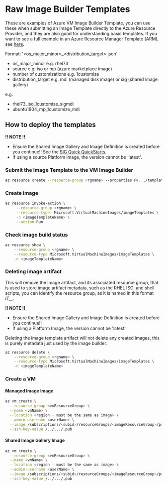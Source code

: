 # Raw Image Builder Templates
These are examples of Azure VM Image Builder Template, you can use these when submitting an Image Template directly to the Azure Resource Provider, and they are also good for understanding basic templates. If you want to see a full example in an Azure Resource Manager Template (ARM), see [here](https://github.com/danielsollondon/azvmimagebuilder/tree/master/armTemplates).

Format:
'<os_major_minor>_<source>_<number of customizations>_<distribution_target>.json'

* os_major_minor e.g. rhel73
* source e.g. iso or mp (azure marketplace image)
* number of customizations e.g. 1customize
* distribution_target e.g. mdi (managed disk image) or sig (shared image gallery)

e.g.
* rhel73_iso_1customize_sigmdi
* ubuntu1804_mp_1customize_mdi

## How to deploy the templates

**!! NOTE !!**
* Ensure the Shared Image Gallery and Image Definition is created before you continue!! See the [SIG Quick QuickStarts](https://github.com/danielsollondon/azvmimagebuilder/tree/master/quickquickstarts/1_Creating_a_Custom_Linux_Shared_Image_Gallery_Image).
* If using a source Platform Image, the version cannot be 'latest'.

### Submit the Image Template to the VM Image Builder
```bash
az resource create --resource-group <rgname> --properties @/.../templateName.json --is-full-object --resource-type Microsoft.VirtualMachineImages/imageTemplates -n <imageTemplateName> 
```

### Create image
```bash
az resource invoke-action \
     --resource-group <rgname> \
     --resource-type  Microsoft.VirtualMachineImages/imageTemplates \
     -n <imageTemplateName> \
     --action Run 
```

### Check image build status
```bash
az resource show \
    --resource-group <rgname> \
    --resource-type Microsoft.VirtualMachineImages/imageTemplates \
    -n <imageTemplateName>
```

### Deleting image artifact
This will remove the image artifact, and its associated resource group, that is used to store image artifact metadata, such as the RHEL ISO, and shell scripts, you can identify the resource group, as it is named in this format *IT_<DestinationResourceGroup>_<TemplateName>*.

**!! NOTE !!**
* Ensure the Shared Image Gallery and Image Definition is created before you continue!!
* If using a Platform Image, the version cannot be 'latest'.

Deleting the image template artifact will not delete any created images, this is purely metadata just used by the image builder.

```bash
az resource delete \
    --resource-group <rgname> \
    --resource-type Microsoft.VirtualMachineImages/imageTemplates \
    -n <imageTemplateName>
```

### Create a VM

#### Managed Image Image
```bash
az vm create \
  --resource-group <vmResourceGroup> \
  --name <vmName> \
  --location <region - must be the same as image> \
  --admin-username <userName> \
  --image /subscriptions/<subid>/resourceGroups/<imageResourceGroup>/providers/Microsoft.Compute/images/<managedImagename> \
  --ssh-key-value /../.../.pub    
```
#### Shared Image Gallery Image
```bash
az vm create \
  --resource-group <vmResourceGroup> \
  --name <vmName> \
  --location <region - must be the same as image> \
  --admin-username <userName> \
  --image /subscriptions/<subid>/resourceGroups/<imageResourceGroup>/providers/Microsoft.Compute/galleries/<imageGalName>/images/<ImageDefintionName>/versions/<ImageDefintionVersion> \
  --ssh-key-value /../.../.pub   
```